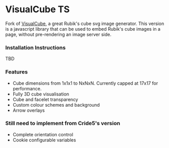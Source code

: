 # VisualCube TS
Fork of [VisualCube](https://github.com/Cride5/visualcube), a great Rubik's cube svg image generator. This version is a javascript library that can be used to embed Rubik's cube images in a page, without pre-rendering an image server side.

### Installation Instructions
TBD

### Features 
* Cube dimensions from 1x1x1 to NxNxN. Currently capped at 17x17 for performance.
* Fully 3D cube visualisation
* Cube and facelet transparency
* Custom colour schemes and background
* Arrow overlays

### Still need to implement from Cride5's version
* Complete orientation control
* Cookie configurable variables